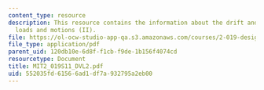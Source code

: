 ```yaml
---
content_type: resource
description: This resource contains the information about the drift and slowly-varying
  loads and motions (II).
file: https://ol-ocw-studio-app-qa.s3.amazonaws.com/courses/2-019-design-of-ocean-systems-spring-2011/552035fd61566ad1df7a932795a2eb00_MIT2_019S11_DVL2.pdf
file_type: application/pdf
parent_uid: 120db10e-6d8f-f1cb-f9de-1b156f4074cd
resourcetype: Document
title: MIT2_019S11_DVL2.pdf
uid: 552035fd-6156-6ad1-df7a-932795a2eb00
---
```

